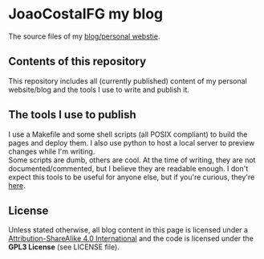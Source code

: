 # JoaoCostaIFG my blog

The source files of my [blog/personal webstie](https://joaocosta.dev).

## Contents of this repository

This repository includes all (currently published) content of my personal
website/blog and the tools I use to write and publish it.

## The tools I use to publish

I use a Makefile and some shell scripts (all POSIX compliant) to build the
pages and deploy them. I also use python to host a local server to preview
changes while I'm writing.  
Some scripts are dumb, others are cool. At the time of writing, they are not
documented/commented, but I believe they are readable enough. I don't expect
this tools to be useful for anyone else, but if you're curious, they're
[here](/build_res/scripts).

## License

Unless stated otherwise, all blog content in this page is licensed under a
[Attribution-ShareAlike 4.0 International](https://creativecommons.org/licenses/by-sa/4.0/)
and the code is licensed under the **GPL3 License** (see LICENSE file).
